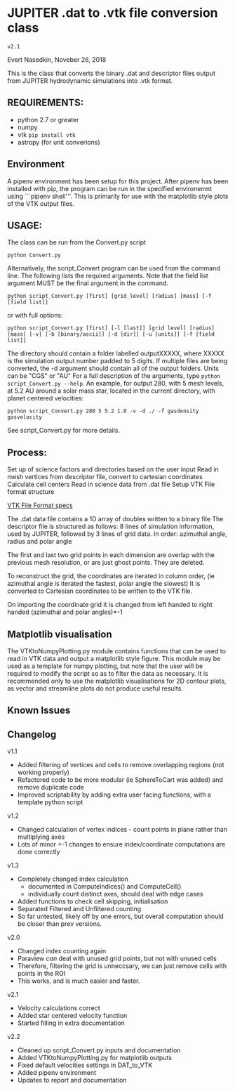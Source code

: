 # JUPITER .dat to .vtk file conversion class

`v2.1`

Evert Nasedkin, Noveber 26, 2018

This is the class that converts the binary .dat and descriptor files
output from JUPITER hydrodynamic simulations into .vtk format.

## REQUIREMENTS:
* python 2.7 or greater
* numpy
* vtk `pip install vtk`
* astropy (for unit converions)

## Environment
A pipenv environment has been setup for this project. After pipenv has been installed with pip, the program can be run in the specified environemnt using ```pipenv shell'''. This is primarily for use with the matplotlib style plots of the VTK output files.

## USAGE:
The class can be run from the Convert.py script 

```python Convert.py```

Alternatively, the script_Convert program can be used from the command line. 
The following lists the required arguments. 
Note that the field list argument MUST be the final argument in the command.

```python script_Convert.py [first] [grid_level] [radius] [mass] [-f [field list]]```

or with full options:

```python script_Convert.py [first] [-l [last]] [grid level] [radius] [mass] [-v] [-b [binary/ascii]] [-d [dir]] [-u [units]] [-f [field list]]```

The directory should contain a folder labelled outputXXXXX, where XXXXX is the simulation output number padded to 5 digits. If multiple files are being converted, the -d argument should contain all of the output folders.
Units can be "CGS" or "AU"
For a full description of the arguments, type ```python script_Convert.py --help```.
An example, for output 280, with 5 mesh levels, at 5.2 AU around a solar mass star, located in the current directory, with planet centered velocities:

```python script_Convert.py 280 5 5.2 1.0 -v -d ./ -f gasdensity gasvelocity```

See script_Convert.py for more details.

## Process:
Set up of  science factors and directories based on the user input
Read in mesh vertices from descriptor file, convert to cartesian coordinates
Calculate cell centers
Read in science data from .dat file
Setup VTK File format structure

[VTK File Format specs](https://www.vtk.org/wp-content/uploads/2015/04/file-formats.pdf)

The .dat data file contains a 1D array of doubles written to a binary file
The descriptor file is structured as follows:
8 lines of simulation information, used by JUPITER, followed by
3 lines of grid data. In order: azimuthal angle, radius and polar angle

The first and last two grid points in each dimension are overlap with the
previous mesh resolution, or are just ghost points. They are deleted.

To reconstruct the grid, the coordinates are iterated in column order,
(ie azimuthal angle is iterated the fastest, polar angle the slowest)
It is converted to Cartesian coordinates to be written to the VTK file.

On importing the coordinate grid it is changed from left handed to right 
handed (azimuthal and polar angles)*-1

## Matplotlib visualisation
The VTKtoNumpyPlotting.py module contains functions that can be used to read in VTK data and output a matplotlib style figure.
This module may be used as a template for numpy plotting, but note that the user will be required to modify the script so as to filter the data as necessary. 
It is recommended only to use the matplotlib visualisations for 2D contour plots, as vector and streamline plots do not produce useful results.

## Known Issues

## Changelog
v1.1
- Added filtering of vertices and cells to remove overlapping regions (not working properly)
- Refactored code to be more modular (ie SphereToCart was added) and remove duplicate code
- Improved scriptability by adding extra user facing functions, with a template python script

v1.2
- Changed calculation of vertex indices - count points in plane rather than multiplying axes
- Lots of minor +-1 changes to ensure index/coordinate computations are done correctly

v1.3
- Completely changed index calculation
  - documented in ComputeIndices() and ComputeCell()
  - individually count distinct axes, should deal with edge cases
- Added functions to check cell skipping, initialisation
- Separated Filtered and Unfiltered counting
- So far untested, likely off by one errors, but overall computation should be closer than prev versions.

v2.0
- Changed index counting again
- Paraview *can* deal with unused grid points, but not with unused cells
- Therefore, filtering the grid is unneccsary, we can just remove cells with points in the ROI
- This works, and is much easier and faster.

v2.1
- Velocity calculations correct
- Added star centered velocity function
- Started filling in extra documentation

v2.2
- Cleaned up script_Convert.py inputs and documentation
- Added VTKtoNumpyPlotting.py for matplotlib outputs
- Fixed default velocities settings in DAT_to_VTK
- Added pipenv environment
- Updates to report and documentation
